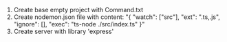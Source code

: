 1. Create base empty project with Command.txt
2. Create nodemon.json file with content: "{
    "watch": ["src"],
    "ext": ".ts,.js",
    "ignore": [],
    "exec": "ts-node ./src/index.ts"
}"
3. Create server with library 'express'
